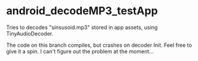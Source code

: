 # android_decodeMP3_testApp

Tries to decodes "sinsusoid.mp3" stored in app assets, using TinyAudioDecoder.

The code on this branch compiles, but crashes on decoder Init. Feel free to give it a spin. I can't figure out the problem at the moment...
